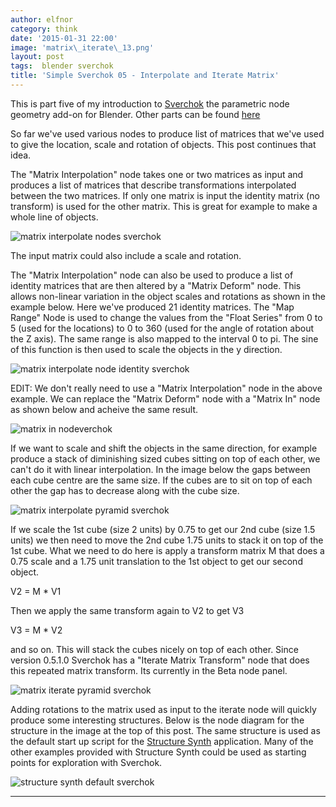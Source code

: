 ```yaml
---
author: elfnor
category: think
date: '2015-01-31 22:00'
image: 'matrix\_iterate\_13.png'
layout: post
tags:  blender sverchok
title: 'Simple Sverchok 05 - Interpolate and Iterate Matrix'
---
```


This is part five of my introduction to [Sverchok](http://nikitron.cc.ua/sverchok_en.html) the parametric node geometry add-on for Blender. Other parts can be found [here](http://elfnor.com/tag/sverchok.html)

So far we\'ve used various nodes to produce list of matrices that we\'ve used to give the location, scale and rotation of objects. This post continues that idea.

The \"Matrix Interpolation\" node takes one or two matrices as input and produces a list of matrices that describe transformations interpolated between the two matrices. If only one matrix is input the identity matrix (no transform) is used for the other matrix. This is great for example to make a whole line of objects.

![matrix interpolate nodes sverchok](%7B%7B%20site.baseurl%20%7D%7D/images/matrix_interpolate_nodes.png)

The input matrix could also include a scale and rotation.

The \"Matrix Interpolation\" node can also be used to produce a list of identity matrices that are then altered by a \"Matrix Deform\" node. This allows non-linear variation in the object scales and rotations as shown in the example below. Here we\'ve produced 21 identity matrices. The \"Map Range\" Node is used to change the values from the \"Float Series\" from 0 to 5 (used for the locations) to 0 to 360 (used for the angle of rotation about the Z axis). The same range is also mapped to the interval 0 to pi. The sine of this function is then used to scale the objects in the y direction.

![matrix interpolate node identity sverchok](%7B%7B%20site.baseurl%20%7D%7D/images/matrix_interpolation_map_03.blend.png)

EDIT: We don\'t really need to use a \"Matrix Interpolation\" node in the above example. We can replace the \"Matrix Deform\" node with a \"Matrix In\" node as shown below and acheive the same result.

![matrix in nodeverchok](%7B%7B%20site.baseurl%20%7D%7D/images/matrix_interpolation_map_04.blend.png)

If we want to scale and shift the objects in the same direction, for example produce a stack of diminishing sized cubes sitting on top of each other, we can\'t do it with linear interpolation. In the image below the gaps between each cube centre are the same size. If the cubes are to sit on top of each other the gap has to decrease along with the cube size.

![matrix interpolate pyramid sverchok](%7B%7B%20site.baseurl%20%7D%7D/images/pyramid_interpolate_01.blend.png)

If we scale the 1st cube (size 2 units) by 0.75 to get our 2nd cube (size 1.5 units) we then need to move the 2nd cube 1.75 units to stack it on top of the 1st cube. What we need to do here is apply a transform matrix M that does a 0.75 scale and a 1.75 unit translation to the 1st object to get our second object.

V2 = M \* V1

Then we apply the same transform again to V2 to get V3

V3 = M \* V2

and so on. This will stack the cubes nicely on top of each other. Since version 0.5.1.0 Sverchok has a \"Iterate Matrix Transform\" node that does this repeated matrix transform. Its currently in the Beta node panel.

![matrix iterate pyramid sverchok](%7B%7B%20site.baseurl%20%7D%7D/images/pyramid_interpolate_iterate_04.blend.png)

Adding rotations to the matrix used as input to the iterate node will quickly produce some interesting structures. Below is the node diagram for the structure in the image at the top of this post. The same structure is used as the default start up script for the [Structure Synth](http://structuresynth.sourceforge.net/) application. Many of the other examples provided with Structure Synth could be used as starting points for exploration with Sverchok.

![structure synth default sverchok](%7B%7B%20site.baseurl%20%7D%7D/images/matrix_iterate_01_demo.blend.png)

------------------------------------------------------------------------
